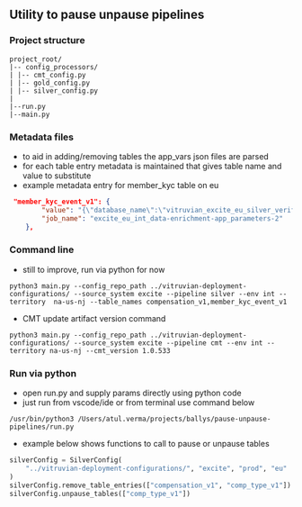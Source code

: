 ## Utility to pause unpause pipelines

### Project structure

```
project_root/
|-- config_processors/
| |-- cmt_config.py
| |-- gold_config.py
| |-- silver_config.py
|
|--run.py
|--main.py
```

### Metadata files

- to aid in adding/removing tables the app_vars json files are parsed
- for each table entry metadata is maintained that gives table name and value to substitute
- example metadata entry for member_kyc table on eu

```json
 "member_kyc_event_v1": {
        "value": "{\"database_name\":\"vitruvian_excite_eu_silver_verification\",\"table_name\":\"member_kyc_event_v1\"}",
        "job_name": "excite_eu_int_data-enrichment-app_parameters-2"
    },
```

### Command line

- still to improve, run via python for now

```console
python3 main.py --config_repo_path ../vitruvian-deployment-configurations/ --source_system excite --pipeline silver --env int --territory  na-us-nj --table_names compensation_v1,member_kyc_event_v1

```

- CMT update artifact version command

```console
python3 main.py --config_repo_path ../vitruvian-deployment-configurations/ --source_system excite --pipeline cmt --env int --territory na-us-nj --cmt_version 1.0.533

```

### Run via python

- open run.py and supply params directly using python code
- just run from vscode/ide or from terminal use command below

```console
/usr/bin/python3 /Users/atul.verma/projects/ballys/pause-unpause-pipelines/run.py
```

- example below shows functions to call to pause or unpause tables

```python
silverConfig = SilverConfig(
    "../vitruvian-deployment-configurations/", "excite", "prod", "eu"
)
silverConfig.remove_table_entries(["compensation_v1", "comp_type_v1"])
silverConfig.unpause_tables(["comp_type_v1"])
```
